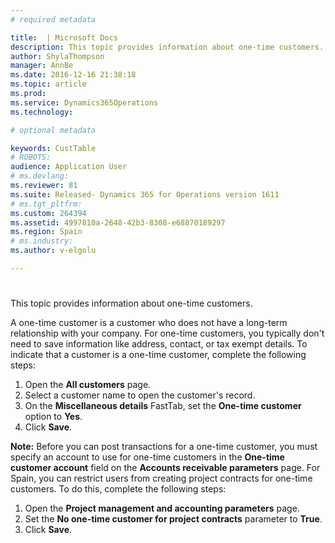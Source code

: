 ```yaml
---
# required metadata

title:  | Microsoft Docs
description: This topic provides information about one-time customers.  
author: ShylaThompson
manager: AnnBe
ms.date: 2016-12-16 21:38:18
ms.topic: article
ms.prod: 
ms.service: Dynamics365Operations
ms.technology: 

# optional metadata

keywords: CustTable
# ROBOTS: 
audience: Application User
# ms.devlang: 
ms.reviewer: 81
ms.suite: Released- Dynamics 365 for Operations version 1611
# ms.tgt_pltfrm: 
ms.custom: 264394
ms.assetid: 4997810a-2648-42b3-8308-e68870189297
ms.region: Spain
# ms.industry: 
ms.author: v-elgolu

---
```


# 

This topic provides information about one-time customers.  

A one-time customer is a customer who does not have a long-term relationship with your company. For one-time customers, you typically don't need to save information like address, contact, or tax exempt details. To indicate that a customer is a one-time customer, complete the following steps:

1.  Open the **All customers** page.
2.  Select a customer name to open the customer's record.
3.  On the **Miscellaneous details** FastTab, set the **One-time customer** option to **Yes**.
4.  Click **Save**.

**Note:** Before you can post transactions for a one-time customer, you must specify an account to use for one-time customers in the **One-time customer account** field on the **Accounts receivable parameters** page. For Spain, you can restrict users from creating project contracts for one-time customers. To do this, complete the following steps:

1.  Open the **Project management and accounting parameters** page.
2.  Set the **No one-time customer for project contracts** parameter to **True**.
3.  Click **Save**.


